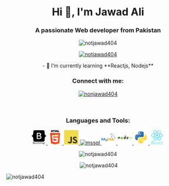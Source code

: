 <h1 style="text-align: center">Hi 👋, I'm Jawad Ali</h1>
<h3 style="text-align: center">A passionate Web developer from Pakistan</h3>

<p style="text-align: center"> <img src="https://komarev.com/ghpvc/?username=notjawad404&label=Profile%20views&color=0e75b6&style=flat" alt="notjawad404" /> </p>

<p style="text-align: center"> <a href="https://github.com/ryo-ma/github-profile-trophy"><img src="https://github-profile-trophy.vercel.app/?username=notjawad404" alt="notjawad404" /></a> </p>

<p align="center">- 🌱 I’m currently learning **Reactjs, Nodejs**</p>

<h3 style="text-align: center">Connect with me:</h3>
<p style="text-align: center">
<a href="https://linkedin.com/in/nonjawad404" target="blank">
    <img style="text-align: center" src="https://raw.githubusercontent.com/rahuldkjain/github-profile-readme-generator/master/src/images/icons/Social/linked-in-alt.svg" alt="nonjawad404" height="30" width="40" /></a>
</p>
<br>

<h3 style="text-align: center">Languages and Tools:</h3>
<p style="text-align: center"> <a href="https://getbootstrap.com" target="_blank" rel="noreferrer"> <img src="https://raw.githubusercontent.com/devicons/devicon/master/icons/bootstrap/bootstrap-plain-wordmark.svg" alt="bootstrap" width="40" height="40"/> </a> 
    <a href="https://www.w3.org/html/" target="_blank" rel="noreferrer"> <img src="https://raw.githubusercontent.com/devicons/devicon/master/icons/html5/html5-original-wordmark.svg" alt="html5" width="40" height="40"/> </a> <a href="https://developer.mozilla.org/en-US/docs/Web/JavaScript" target="_blank" rel="noreferrer"> <img src="https://raw.githubusercontent.com/devicons/devicon/master/icons/javascript/javascript-original.svg" alt="javascript" width="40" height="40"/> </a> <a href="https://www.microsoft.com/en-us/sql-server" target="_blank" rel="noreferrer"> <img src="https://www.svgrepo.com/show/303229/microsoft-sql-server-logo.svg" alt="mssql" width="40" height="40"/> </a> <a href="https://www.mysql.com/" target="_blank" rel="noreferrer"> <img src="https://raw.githubusercontent.com/devicons/devicon/master/icons/mysql/mysql-original-wordmark.svg" alt="mysql" width="40" height="40"/> </a> <a href="https://nodejs.org" target="_blank" rel="noreferrer"> <img src="https://raw.githubusercontent.com/devicons/devicon/master/icons/nodejs/nodejs-original-wordmark.svg" alt="nodejs" width="40" height="40"/> </a> <a href="https://www.python.org" target="_blank" rel="noreferrer"> <img src="https://raw.githubusercontent.com/devicons/devicon/master/icons/python/python-original.svg" alt="python" width="40" height="40"/> </a> <a href="https://reactjs.org/" target="_blank" rel="noreferrer"> <img src="https://raw.githubusercontent.com/devicons/devicon/master/icons/react/react-original-wordmark.svg" alt="react" width="40" height="40"/> </a> </p>

<p style="text-align: center"><img style="text-align: center" src="https://github-readme-stats.vercel.app/api/top-langs?username=notjawad404&show_icons=true&locale=en&layout=compact" alt="notjawad404" /></p>

<p style="text-align: center">&nbsp;<img style="text-align: center" src="https://github-readme-stats.vercel.app/api?username=notjawad404&show_icons=true&locale=en" alt="notjawad404" /></p>

<p style="width: 500px; margin: 0 auto;"><img style="align-items: center"  src="https://github-readme-streak-stats.herokuapp.com/?user=notjawad404&" alt="notjawad404" /></p>
